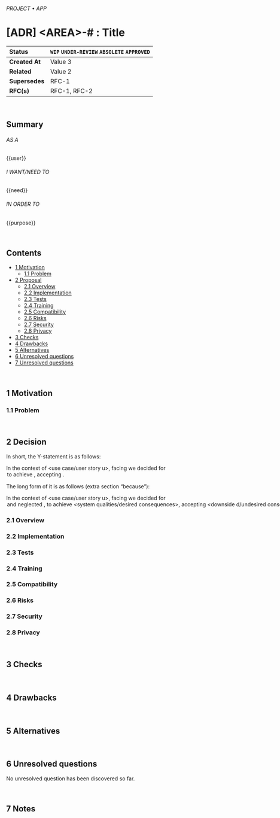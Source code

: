 ###### PROJECT • APP

# [ADR] &lt;AREA&gt;-# : Title

<!-- rfc:section:header -->

| <!-- rfc:status -->Status        | `WIP` `UNDER-REVIEW` `ABSOLETE` `APPROVED`|
:-------------- |:---------------------------------------------------- |
| <!-- rfc:created-at -->**Created At**   | Value 3 |
| <!-- rfc:related -->**Related**   | Value 2 |
| <!-- rfc:supersedes -->**Supersedes**   | RFC-1 |
| <!-- rfc:rfcs -->**RFC(s)**   | RFC-1, RFC-2 |


<!-- rfc:section:header -->

<br>

## Summary

###### AS A
{{user}}

###### I WANT/NEED TO
{{need}}

###### IN ORDER TO
{{purpose}}

<br>

## Contents


<!-- TOC -->
* [1 Motivation](#1)
  * [1.1 Problem](#1.1)
* [2 Proposal](#2)
  * [2.1 Overview](#2.1)
  * [2.2 Implementation](#2.2)
  * [2.3 Tests](#2.3)
  * [2.4 Training](#2.4)
  * [2.5 Compatibility](#2.5)
  * [2.6 Risks](#2.6)
  * [2.7 Security](#2.7)
  * [2.8 Privacy](#2.8)
* [3 Checks](#3)
* [4 Drawbacks](#4)
* [5 Alternatives](#5)
* [6 Unresolved questions](#6)
* [7 Unresolved questions](#7)

<!-- /TOC -->



<br>

## <a name="1"/> 1 Motivation
### <a name="1.1"/> 1.1 Problem


<br>

## <a name="2"/>2 Decision

In short, the Y-statement is as follows:

In the context of <use case/user story u>, facing <concern c> we decided for <option o> to achieve <quality q>, accepting <downside d>.

The long form of it is as follows (extra section “because”):

In the context of <use case/user story u>, facing <concern c> we decided for <option o> and neglected <other options>, to achieve <system qualities/desired consequences>, accepting <downside d/undesired consequences>, because <additional rationale>.
  
### <a name="2.1">2.1 Overview
### <a name="2.2">2.2 Implementation
### <a name="2.3">2.3 Tests
### <a name="2.4">2.4 Training
### <a name="2.5">2.5 Compatibility
### <a name="2.6">2.6 Risks
### <a name="2.7">2.7 Security
### <a name="2.8">2.8 Privacy

<br>

## <a name="3"/>3 Checks

<br>

## <a name="4"/>4 Drawbacks

<br>

## <a name="5"/>5 Alternatives


<br>

## <a name="6"/>6 Unresolved questions

No unresolved question has been discovered so far.

<br>

## <a name="7"/>7 Notes


<!-- /RFC -->

<!-- 
  References : 
    - https://github.com/tensorflow/community/blob/master/rfcs/yyyymmdd-rfc-template.md
-->
